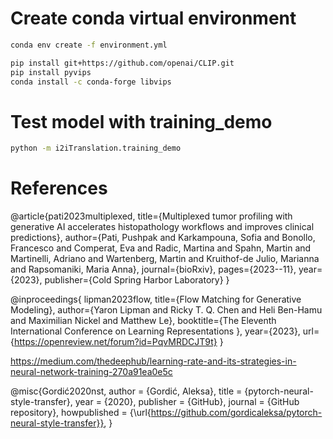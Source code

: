 # Create conda virtual environment
```bash
conda env create -f environment.yml

pip install git+https://github.com/openai/CLIP.git
pip install pyvips
conda install -c conda-forge libvips

```

# Test model with training_demo
```bash
python -m i2iTranslation.training_demo
```


# References
@article{pati2023multiplexed,
  title={Multiplexed tumor profiling with generative AI accelerates histopathology workflows and improves clinical predictions},
  author={Pati, Pushpak and Karkampouna, Sofia and Bonollo, Francesco and Comperat, Eva and Radic, Martina and Spahn, Martin and Martinelli, Adriano and Wartenberg, Martin and Kruithof-de Julio, Marianna and Rapsomaniki, Maria Anna},
  journal={bioRxiv},
  pages={2023--11},
  year={2023},
  publisher={Cold Spring Harbor Laboratory}
} 

@inproceedings{
lipman2023flow,
title={Flow Matching for Generative Modeling},
author={Yaron Lipman and Ricky T. Q. Chen and Heli Ben-Hamu and Maximilian Nickel and Matthew Le},
booktitle={The Eleventh International Conference on Learning Representations },
year={2023},
url={https://openreview.net/forum?id=PqvMRDCJT9t}
}

https://medium.com/thedeephub/learning-rate-and-its-strategies-in-neural-network-training-270a91ea0e5c

@misc{Gordić2020nst,
  author = {Gordić, Aleksa},
  title = {pytorch-neural-style-transfer},
  year = {2020},
  publisher = {GitHub},
  journal = {GitHub repository},
  howpublished = {\url{https://github.com/gordicaleksa/pytorch-neural-style-transfer}},
}